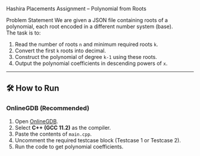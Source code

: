 Hashira Placements Assignment – Polynomial from Roots

Problem Statement
We are given a JSON file containing roots of a polynomial, each root encoded in a different number system (base).  
The task is to:
1. Read the number of roots `n` and minimum required roots `k`.
2. Convert the first `k` roots into decimal.
3. Construct the polynomial of degree `k-1` using these roots.
4. Output the polynomial coefficients in descending powers of `x`.

---

## 🛠️ How to Run

### OnlineGDB (Recommended)
1. Open [OnlineGDB](https://www.onlinegdb.com/).
2. Select **C++ (GCC 11.2)** as the compiler.
3. Paste the contents of `main.cpp`.
4. Uncomment the required testcase block (Testcase 1 or Testcase 2).
5. Run the code to get polynomial coefficients.

